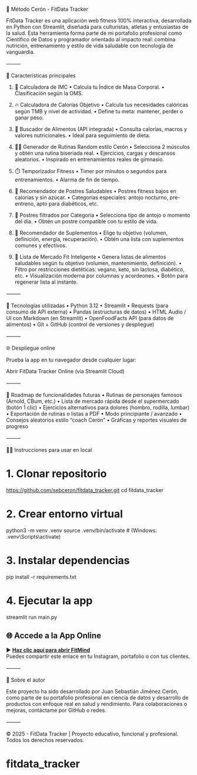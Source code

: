 💪 Método Cerón - FitData Tracker

FitData Tracker es una aplicación web fitness 100% interactiva, desarrollada en Python con Streamlit, diseñada para culturistas, atletas y entusiastas de la salud. Esta herramienta forma parte de mi portafolio profesional como Científico de Datos y programador orientado al impacto real: combina nutrición, entrenamiento y estilo de vida saludable con tecnología de vanguardia.

⸻

🚀 Características principales

1. 🧕 Calculadora de IMC
	•	Calcula tu Índice de Masa Corporal.
	•	Clasificación según la OMS.

2. 🔥 Calculadora de Calorías Objetivo
	•	Calcula tus necesidades calóricas según TMB y nivel de actividad.
	•	Define tu meta: mantener, perder o ganar peso.

3. 🥦 Buscador de Alimentos (API integrada)
	•	Consulta calorías, macros y valores nutricionales.
	•	Ideal para seguimiento de dieta.

4. 🏋️‍♂️ Generador de Rutinas Random estilo Cerón
	•	Selecciona 2 músculos y obtén una rutina biseriada real.
	•	Ejercicios, cargas y descansos aleatorios.
	•	Inspirado en entrenamientos reales de gimnasio.

5. ⏱️ Temporizador Fitness
	•	Timer por minutos o segundos para entrenamientos.
	•	Alarma de fin de tiempo.

6. 🍠 Recomendador de Postres Saludables
	•	Postres fitness bajos en calorías y sin azúcar.
	•	Categorías especiales: antojo nocturno, pre-entreno, apto para diabéticos, etc.

7. 🍵 Postres filtrados por Categoría
	•	Selecciona tipo de antojo o momento del día.
	•	Obtén un postre compatible con tu estilo de vida.

8. 💊 Recomendador de Suplementos
	•	Elige tu objetivo (volumen, definición, energía, recuperación).
	•	Obtén una lista con suplementos comunes y efectivos.

9. 🛒 Lista de Mercado Fit Inteligente
	•	Genera listas de alimentos saludables según tu objetivo (volumen, mantenimiento, definición).
	•	Filtro por restricciones dietéticas: vegano, keto, sin lactosa, diabético, etc.
	•	Visualización moderna por columnas y acordeones.
	•	Botón para regenerar lista al instante.

⸻

🌟 Tecnologías utilizadas
	•	Python 3.12
	•	Streamlit
	•	Requests (para consumo de API externa)
	•	Pandas (estructuras de datos)
	•	HTML Audio / UI con Markdown (en Streamlit)
	•	OpenFoodFacts API (para datos de alimentos)
	•	Git + GitHub (control de versiones y despliegue)

⸻

🌐 Despliegue online

Prueba la app en tu navegador desde cualquier lugar:

Abrir FitData Tracker Online (vía Streamlit Cloud)

⸻

📆 Roadmap de funcionalidades futuras
	•	Rutinas de personajes famosos (Arnold, CBum, etc.)
	•	Lista de mercado rápida desde el supermercado (botón 1 clic)
	•	Ejercicios alternativos para dolores (hombro, rodilla, lumbar)
	•	Exportación de rutinas o listas a PDF
	•	Modo principiante / avanzado
	•	Consejos aleatorios estilo “coach Cerón”
	•	Gráficas y reportes visuales de progreso

⸻

🧱‍💻 Instrucciones para usar en local

# 1. Clonar repositorio
https://github.com/sebceron/fitdata_tracker.git
cd fitdata_tracker

# 2. Crear entorno virtual
python3 -m venv .venv
source .venv/bin/activate  # (Windows: .venv\Scripts\activate)

# 3. Instalar dependencias
pip install -r requirements.txt

# 4. Ejecutar la app
streamlit run main.py


## 🌐 Accede a la App Online

▶️ **[Haz clic aquí para abrir FitMind](https://ceronfit-workout.streamlit.app/)**  
Puedes compartir este enlace en tu Instagram, portafolio o con tus clientes.



⸻

🧳 Sobre el autor

Este proyecto ha sido desarrollado por Juan Sebastián Jiménez Cerón, como parte de su portafolio profesional en ciencia de datos y desarrollo de productos con enfoque real en salud y rendimiento. Para colaboraciones o mejoras, contáctame por GitHub o redes.

⸻

© 2025 - FitData Tracker | Proyecto educativo, funcional y profesional. Todos los derechos reservados.

# fitdata_tracker

